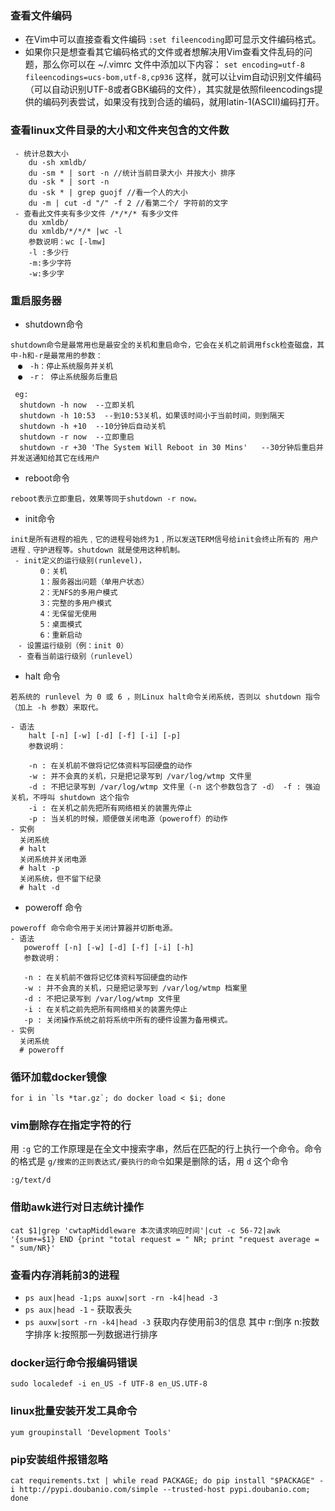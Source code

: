 ### 查看文件编码
- 在Vim中可以直接查看文件编码
`:set fileencoding`即可显示文件编码格式。
- 如果你只是想查看其它编码格式的文件或者想解决用Vim查看文件乱码的问题，那么你可以在
~/.vimrc 文件中添加以下内容：
`set encoding=utf-8 fileencodings=ucs-bom,utf-8,cp936`
这样，就可以让vim自动识别文件编码（可以自动识别UTF-8或者GBK编码的文件），其实就是依照fileencodings提供的编码列表尝试，如果没有找到合适的编码，就用latin-1(ASCII)编码打开。
### 查看linux文件目录的大小和文件夹包含的文件数
```
 - 统计总数大小
    du -sh xmldb/
    du -sm * | sort -n //统计当前目录大小 并按大小 排序
    du -sk * | sort -n
    du -sk * | grep guojf //看一个人的大小
    du -m | cut -d "/" -f 2 //看第二个/ 字符前的文字
 - 查看此文件夹有多少文件 /*/*/* 有多少文件
    du xmldb/
    du xmldb/*/*/* |wc -l
    参数说明：wc [-lmw]
    -l :多少行
    -m:多少字符
    -w:多少字
 ```
### 重启服务器
- shutdown命令
```
shutdown命令是最常用也是最安全的关机和重启命令，它会在关机之前调用fsck检查磁盘，其中-h和-r是最常用的参数：
　●　-h：停止系统服务并关机
　●　-r： 停止系统服务后重启
 
 eg:
  shutdown -h now  --立即关机 
  shutdown -h 10:53  --到10:53关机，如果该时间小于当前时间，则到隔天 
  shutdown -h +10  --10分钟后自动关机 
  shutdown -r now  --立即重启 
  shutdown -r +30 'The System Will Reboot in 30 Mins'   --30分钟后重启并并发送通知给其它在线用户
```
- reboot命令
```
reboot表示立即重启，效果等同于shutdown -r now。
```
- init命令
```
init是所有进程的祖先﹐它的进程号始终为1﹐所以发送TERM信号给init会终止所有的 用户进程﹑守护进程等。shutdown 就是使用这种机制。
 - init定义的运行级别(runlevel)， 
　　　　0：关机
　　　　1：服务器出问题（单用户状态）
　　　　2：无NFS的多用户模式
　　　　3：完整的多用户模式
　　　　4：无保留无使用
　　　　5：桌面模式
　　　　6：重新启动
　- 设置运行级别（例：init 0）
　- 查看当前运行级别（runlevel）
```
- halt 命令
```
若系统的 runlevel 为 0 或 6 ，则Linux halt命令关闭系统，否则以 shutdown 指令（加上 -h 参数）来取代。

- 语法
    halt [-n] [-w] [-d] [-f] [-i] [-p]
    参数说明：

    -n : 在关机前不做将记忆体资料写回硬盘的动作
    -w : 并不会真的关机，只是把记录写到 /var/log/wtmp 文件里
    -d : 不把记录写到 /var/log/wtmp 文件里（-n 这个参数包含了 -d） -f : 强迫关机，不呼叫 shutdown 这个指令
    -i : 在关机之前先把所有网络相关的装置先停止
    -p : 当关机的时候，顺便做关闭电源（poweroff）的动作
- 实例
  关闭系统
  # halt
  关闭系统并关闭电源
  # halt -p
  关闭系统，但不留下纪录
  # halt -d
```
- poweroff 命令
```
poweroff 命令命令用于关闭计算器并切断电源。
- 语法
   poweroff [-n] [-w] [-d] [-f] [-i] [-h]
   参数说明：

   -n : 在关机前不做将记忆体资料写回硬盘的动作
   -w : 并不会真的关机，只是把记录写到 /var/log/wtmp 档案里
   -d : 不把记录写到 /var/log/wtmp 文件里
   -i : 在关机之前先把所有网络相关的装置先停止
   -p : 关闭操作系统之前将系统中所有的硬件设置为备用模式。
- 实例
  关闭系统
  # poweroff
```
### 循环加载docker镜像
```
for i in `ls *tar.gz`; do docker load < $i; done
```
### vim删除存在指定字符的行
用 `:g` 它的工作原理是在全文中搜索字串，然后在匹配的行上执行一个命令。命令的格式是 `g/搜索的正则表达式/要执行的命令`如果是删除的话，用 `d` 这个命令
```
:g/text/d
```
### 借助awk进行对日志统计操作 
`cat $1|grep 'cwtapMiddleware 本次请求响应时间'|cut -c 56-72|awk '{sum+=$1} END {print "total request = " NR; print "request average = " sum/NR}'`
### 查看内存消耗前3的进程 
 - `ps aux|head -1;ps auxw|sort -rn -k4|head -3`
 - `ps aux|head -1` - 获取表头
 - `ps auxw|sort -rn -k4|head -3` 获取内存使用前3的信息 其中 r:倒序 n:按数字排序 k:按照那一列数据进行排序

### docker运行命令报编码错误
`sudo localedef -i en_US -f UTF-8 en_US.UTF-8`
### linux批量安装开发工具命令
`yum groupinstall 'Development Tools'`

### pip安装组件报错忽略
`cat requirements.txt | while read PACKAGE; do pip install "$PACKAGE" -i http://pypi.doubanio.com/simple --trusted-host pypi.doubanio.com; done`
